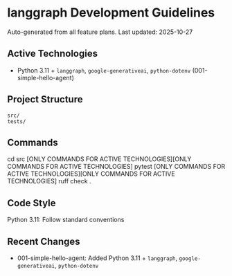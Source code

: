 # langgraph Development Guidelines

Auto-generated from all feature plans. Last updated: 2025-10-27

## Active Technologies

- Python 3.11 + `langgraph`, `google-generativeai`, `python-dotenv` (001-simple-hello-agent)

## Project Structure

```text
src/
tests/
```

## Commands

cd src [ONLY COMMANDS FOR ACTIVE TECHNOLOGIES][ONLY COMMANDS FOR ACTIVE TECHNOLOGIES] pytest [ONLY COMMANDS FOR ACTIVE TECHNOLOGIES][ONLY COMMANDS FOR ACTIVE TECHNOLOGIES] ruff check .

## Code Style

Python 3.11: Follow standard conventions

## Recent Changes

- 001-simple-hello-agent: Added Python 3.11 + `langgraph`, `google-generativeai`, `python-dotenv`

<!-- MANUAL ADDITIONS START -->
<!-- MANUAL ADDITIONS END -->
